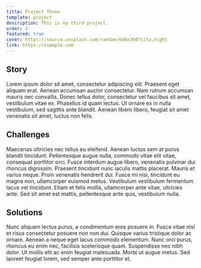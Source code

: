```yaml
---
title: Project Three
template: project
description: This is my third project.
order: 3
featured: true
cover: https://source.unsplash.com/random/640x360?city,night
link: https://example.com
---
```

## Story

Lorem ipsum dolor sit amet, consectetur adipiscing elit. Praesent eget aliquam erat. Aenean accumsan auctor consectetur. Nam rutrum accumsan mauris nec convallis. Donec tellus dolor, consectetur vel faucibus sit amet, vestibulum vitae ex. Phasellus id quam lectus. Ut ornare ex in nulla vestibulum, sed sagittis ante blandit. Aenean libero libero, feugiat sit amet venenatis sit amet, luctus non felis.

## Challenges

Maecenas ultricies nec tellus eu eleifend. Aenean luctus sem at purus blandit tincidunt. Pellentesque augue nulla, commodo vitae elit vitae, consequat porttitor orci. Fusce interdum augue libero, venenatis pulvinar dui rhoncus dignissim. Praesent tincidunt nunc iaculis mattis placerat. Mauris et varius neque. Proin venenatis hendrerit dui. Fusce mi nisi, tincidunt eu magna non, ullamcorper euismod metus. Vestibulum vestibulum fermentum lacus vel tincidunt. Etiam et felis mollis, ullamcorper ante vitae, ultricies ante. Sed sit amet est mattis, pellentesque ante quis, vestibulum nulla.

## Solutions

Nunc aliquam lectus purus, a condimentum eros posuere in. Fusce vitae nisl et risus consectetur posuere non non dui. Quisque varius tristique dolor ac ornare. Aenean a neque eget lacus commodo elementum. Nunc orci purus, rhoncus eu enim nec, facilisis scelerisque quam. Suspendisse nec nibh dolor. Ut mollis elit ac enim feugiat malesuada. Morbi ut augue metus. Sed laoreet feugiat lorem, sed semper ante porttitor et.